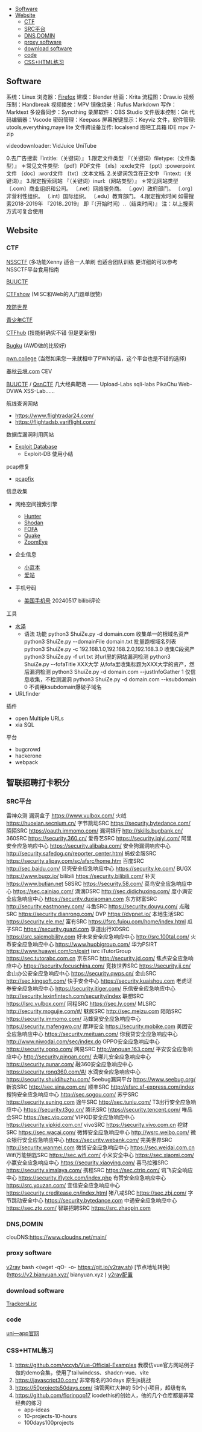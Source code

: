 <!-- @import "[TOC]" {cmd="toc" depthFrom=1 depthTo=6 orderedList=false} -->

<!-- code_chunk_output -->

- [Software](#software)
- [Website](#website)
  - [CTF](#ctf)
  - [SRC平台](#src平台)
  - [DNS,DOMIN](#dnsdomin)
  - [proxy software](#proxy-software)
  - [download software](#download-software)
  - [code](#code)
  - [CSS+HTML练习](#csshtml练习)

<!-- /code_chunk_output -->





## Software

系统：Linux
浏览器：[Firefox](https://www.mozilla.org/en-US/firefox/all/#product-desktop-release)
建模：Blender
绘画：Krita
流程图：Draw.io
视频压制：Handbreak
视频播放：MPV
镜像烧录：Rufus
Markdown 写作：Marktext
多设备同步：Syncthing
录屏软件：OBS Studio
文件版本控制：Git
代码编辑器：Vscode
密码管理：Keepass
屏幕按键显示：Keyviz
文件，软件管理: utools,everything,maye lite
文件跨设备互传: localsend
图吧工具箱  IDE mpv 7-zip

videodownloader: VidJuice UniTube

0.去广告搜索『intitle:（关键词）』
1.限定文件类型
『（关键词）filetype:（文件类型）』
＊常见文件类型:
〔pdf〕PDF文件
〔xls〕:excle文件
〔ppt〕:powerpoint文件
〔doc〕:word文件
〔txt〕:文本文档.
2.关键词包含在正文中
『intext:（关键词）』
3.限定搜索网站
『（关键词）inurl:（网站类型）』
＊常见网站类型
〔.com〕商业组织和公司。
〔.net〕网络服务商。
〔.gov〕政府部门。
〔.org〕非营利性组织。
〔.int〕国际组织。
〔.edu〕教育部门。
4.限定搜索时间
如需搜索2018-2019年
『2018..2019』
即『（开始时间）..（结束时间）』
注：以上搜索方式可复合使用



## Website


### CTF

[NSSCTF](https://www.nssctf.cn/index) (多功能Xenny 适合一人单刷 也适合团队训练 更详细的可以参考 NSSCTF平台食用指南

[BUUCTF](https://buuoj.cn/)

[CTFshow](https://ctf.show/) (MISC和Web的入门题单很赞)

[攻防世界](https://adworld.xctf.org.cn/home/index)

[青少年CTF](https://www.qsnctf.com/)

[CTFhub](https://www.ctfhub.com/#/index) (技能树确实不错 但是更新慢)

[Bugku](https://ctf.bugku.com/) (AWD做的比较好)

[pwn.college](https://pwn.college/) (当然如果您一来就相中了PWN的话，这个平台也是不错的选择)

[春秋云境.com](https://yunjing.ichunqiu.com/) CEV

[BUUCTF](https://buuoj.cn/) / [QsnCTF](https://www.qsnctf.com/) 几大经典靶场 —— Upload-Labs sqli-labs PikaChu Web-DVWA XSS-Lab……

航线查询网站
- https://www.flightradar24.com/
- https://flightadsb.variflight.com/

数据库漏洞利用网站
- [Exploit Database](https://www.exploit-db.com/)
  - Exploit-DB 使用小结

pcap修复
- [pcapfix](https://f00l.de/hacking/pcapfix.php)

信息收集
  - 网络空间搜索引擎
    - [Hunter](https://hunter.qianxin.com/)
    - [Shodan](https://www.shodan.io/)
    - [FOFA](https://fofa.so/)
    - [Quake](https://quake.360.cn/quake/#/index)
    - [ZoomEye](https://www.zoomeye.org/)
  - 企业信息
    - [小蓝本](https://sou.xiaolanben.com/)
    - [爱站](https://data.chinaz.com/)

  - 手机号码
    - [美国手机号](https://www.truepeoplesearch.com) 20240517 bilibi评论

工具
  - [水泽](https://github.com/0x727/ShuiZe_0x727?tab=readme-ov-file)
    - 语法	功能
      python3 ShuiZe.py -d domain.com	收集单一的根域名资产
      python3 ShuiZe.py --domainFile domain.txt	批量跑根域名列表
      python3 ShuiZe.py -c 192.168.1.0,192.168.2.0,192.168.3.0	收集C段资产
      python3 ShuiZe.py -f url.txt	对url里的网站漏洞检测
      python3 ShuiZe.py --fofaTitle XXX大学	从fofa里收集标题为XXX大学的资产，然后漏洞检测
      python3 ShuiZe.py -d domain.com --justInfoGather 1	仅信息收集，不检测漏洞
      python3 ShuiZe.py -d domain.com --ksubdomain 0	不调用ksubdomain爆破子域名
  - URLfinder

插件
  - open Multiple URLs
  - xia SQL

平台
  - bugcrowd
  - hackerone
  - webpack

智联招聘打卡积分
---
### SRC平台
雷神众测
漏洞盒子 https://www.vulbox.com/
火绒 https://huoxian.secnium.cn/
字节跳动SRC https://security.bytedance.com/
陌陌SRC https://oauth.immomo.com/
漏洞银行 http://skills.bugbank.cn/
360SRC https://security.360.cn/
爱奇艺SRC https://security.iqiyi.com/
阿里安全应急响应中心 https://security.alibaba.com/
安全狗漏洞响应中心 http://security.safedog.cn/reporter_center.html
蚂蚁金服SRC https://security.alipay.com/sc/afsrc/home.htm
百度SRC http://sec.baidu.com/
贝壳安全应急响应中心 https://security.ke.com/
BUGX https://www.bugx.io/
bilibili https://security.bilibili.com/
补天 https://www.butian.net
58SRC https://security.58.com/
菜鸟安全应急响应中心 https://sec.cainiao.com/
滴滴DSRC http://sec.didichuxing.com/
度小满安全应急响应中心 https://security.duxiaoman.com
东方财富SRC http://security.eastmoney.com/
斗鱼SRC https://security.douyu.com/
点融SRC https://security.dianrong.com/
DVP https://dvpnet.io/
本地生活SRC https://security.ele.me/
富有SRC https://fsrc.fuiou.com/home/index.html
瓜子SRC https://security.guazi.com
享道出行XDSRC https://src.saicmobility.com
好未来安全应急响应中心 http://src.100tal.com/
火币安全应急响应中心 https://www.huobigroup.com/
华为PSIRT https://www.huawei.com/cn/psirt
isrc iTutorGroup https://sec.tutorabc.com.cn
京东SRC http://security.jd.com/
焦点安全应急响应中心 https://security.focuschina.com/
竞技世界SRC https://security.jj.cn/
金山办公安全应急响应中心 https://security.qwps.cn/
金山SRC http://sec.kingsoft.com/
快手安全中心 https://security.kuaishou.com
老虎证券安全应急响应中心 https://security.itiger.com/
乐信安全应急响应中心 http://security.lexinfintech.com/security/index
联想SRC https://lsrc.vulbox.com/
同程SRC https://sec.ly.com/
MLSRC http://security.mogujie.com/#/
魅族SRC http://sec.meizu.com
陌陌SRC https://security.immomo.com/
马蜂窝安全应急响应中心 https://security.mafengwo.cn/
摩拜安全 https://security.mobike.com
美团安全应急响应中心 https://security.meituan.com/
你我贷安全应急响应中心 http://www.niwodai.com/sec/index.do
OPPO安全应急响应中心 https://security.oppo.com/
网易SRC http://anquan.163.com/
平安安全应急响应中心 http://security.pingan.com/
去哪儿安全应急响应中心 https://security.qunar.com/
融360安全应急响应中心 https://security.rong360.com/#/
水滴安全应急响应中心 https://security.shuidihuzhu.com/
Seebug漏洞平台 https://www.seebug.org/
新浪SRC http://sec.sina.com.cn/
顺丰SRC http://sfsrc.sf-express.com/index
搜狗安全应急响应中心 http://sec.sogou.com/
苏宁SRC https://security.suning.com
途牛SRC http://sec.tuniu.com/
T3出行安全应急响应中心 https://security.t3go.cn/
腾讯SRC https://security.tencent.com/
唯品会SRC https://sec.vip.com/
VIPKID安全应急响应中心 https://security.vipkid.com.cn/
vivoSRC https://security.vivo.com.cn
挖财SRC https://sec.wacai.com/
微博安全应急响应中心 http://wsrc.weibo.com/
微众银行安全应急响应中心 https://security.webank.com/
完美世界SRC http://security.wanmei.com
微贷安全应急响应中心 https://sec.weidai.com.cn
Wifi万能钥匙SRC https://sec.wifi.com/
小米安全中心 https://sec.xiaomi.com/
小赢安全应急响应中心 https://security.xiaoying.com/
喜马拉雅SRC https://security.ximalaya.com/
携程SRC https://sec.ctrip.com/
讯飞安全响应中心 https://security.iflytek.com/index.php
有赞安全应急响应中心 https://src.youzan.com/
宜信安全应急响应中心 https://security.creditease.cn/index.html
猪八戒SRC https://sec.zbj.com/
字节跳动安全中心 https://security.bytedance.com
中通安全应急响应中心 https://sec.zto.com/
智联招聘SRC https://src.zhaopin.com

### DNS,DOMIN
clouDNS:https://www.cloudns.net/main/

### proxy software
[v2ray](https://233boy.com/v2ray/v2ray-script/)
    bash <(wget -qO- -o- https://git.io/v2ray.sh)
[节点地址转换](https://v2.bianyuan.xyz/ bianyuan.xyz )
[v2ray配置](https://233boy.com/)

### download software
[TrackersList](https://trackerslist.com/#/)


### code
[uni—app官网](https://uniapp.dcloud.net.cn/resource.html)

### CSS+HTML练习
1. https://github.com/vccyb/Vue-Official-Examples 我模仿vue官方网站例子做的demo合集，使用了tailwindcss、shadcn-vue、vite
2. https://javascript30.com/ 非常有名的30days 原生js挑战
3. https://50projects50days.com/ 油管网红大神的 50个小项目，超级有名
4. https://github.com/florinpop17 icodethis的创始人，他的几个仓库都是非常经典的练习
    -  app-ideas
    -  10-projects-10-hours
    - 100days100projects